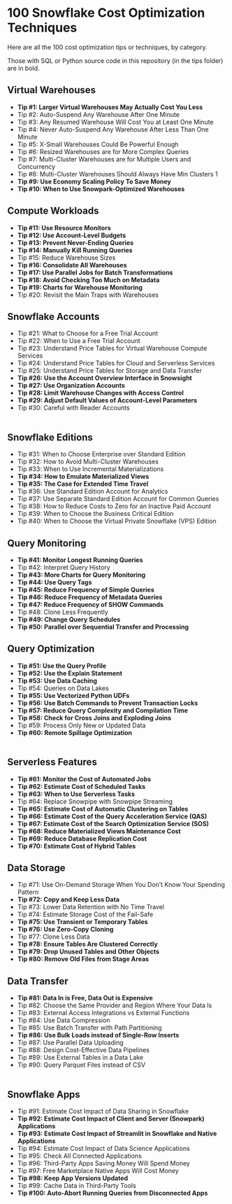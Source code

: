 # 100 Snowflake Cost Optimization Techniques

Here are all the 100 cost optimization tips or techniques, by category. 

Those with SQL or Python source code in this repository (in the tips folder) are in bold.

## Virtual Warehouses

* **Tip #1: Larger Virtual Warehouses May Actually Cost You Less**  
* Tip #2: Auto-Suspend Any Warehouse After One Minute  
* Tip #3: Any Resumed Warehouse Will Cost You at Least One Minute  
* Tip #4: Never Auto-Suspend Any Warehouse After Less Than One Minute  
* Tip #5: X-Small Warehouses Could Be Powerful Enough  
* Tip #6: Resized Warehouses are for More Complex Queries  
* Tip #7: Multi-Cluster Warehouses are for Multiple Users and Concurrency  
* Tip #8: Multi-Cluster Warehouses Should Always Have Min Clusters 1  
* **Tip #9: Use Economy Scaling Policy To Save Money**  
* **Tip #10: When to Use Snowpark-Optimized Warehouses**  

## Compute Workloads

* **Tip #11: Use Resource Monitors**  
* **Tip #12: Use Account-Level Budgets**  
* **Tip #13: Prevent Never-Ending Queries**  
* **Tip #14: Manually Kill Running Queries**  
* Tip #15: Reduce Warehouse Sizes  
* **Tip #16: Consolidate All Warehouses**  
* **Tip #17: Use Parallel Jobs for Batch Transformations**  
* **Tip #18: Avoid Checking Too Much on Metadata**  
* **Tip #19: Charts for Warehouse Monitoring**  
* Tip #20: Revisit the Main Traps with Warehouses  

## Snowflake Accounts

* Tip #21: What to Choose for a Free Trial Account  
* Tip #22: When to Use a Free Trial Account  
* Tip #23: Understand Price Tables for Virtual Warehouse Compute Services  
* Tip #24: Understand Price Tables for Cloud and Serverless Services  
* Tip #25: Understand Price Tables for Storage and Data Transfer  
* **Tip #26: Use the Account Overview Interface in Snowsight**  
* **Tip #27: Use Organization Accounts**  
* **Tip #28: Limit Warehouse Changes with Access Control**  
* **Tip #29: Adjust Default Values of Account-Level Parameters**  
* Tip #30: Careful with Reader Accounts  
 
## Snowflake Editions

* Tip #31: When to Choose Enterprise over Standard Edition  
* Tip #32: How to Avoid Multi-Cluster Warehouses  
* Tip #33: When to Use Incremental Materializations  
* **Tip #34: How to Emulate Materialized Views**  
* **Tip #35: The Case for Extended Time Travel**  
* Tip #36: Use Standard Edition Account for Analytics  
* Tip #37: Use Separate Standard Edition Account for Common Queries  
* Tip #38: How to Reduce Costs to Zero for an Inactive Paid Account  
* Tip #39: When to Choose the Business Critical Edition  
* Tip #40: When to Choose the Virtual Private Snowflake (VPS) Edition  

## Query Monitoring

* **Tip #41: Monitor Longest Running Queries**  
* Tip #42: Interpret Query History  
* **Tip #43: More Charts for Query Monitoring**  
* **Tip #44: Use Query Tags**  
* **Tip #45: Reduce Frequency of Simple Queries**  
* **Tip #46: Reduce Frequency of Metadata Queries**  
* **Tip #47: Reduce Frequency of SHOW Commands**  
* Tip #48: Clone Less Frequently  
* **Tip #49: Change Query Schedules**  
* **Tip #50: Parallel over Sequential Transfer and Processing**  

## Query Optimization

* **Tip #51: Use the Query Profile**  
* **Tip #52: Use the Explain Statement**  
* **Tip #53: Use Data Caching**  
* Tip #54: Queries on Data Lakes  
* **Tip #55: Use Vectorized Python UDFs**  
* **Tip #56: Use Batch Commands to Prevent Transaction Locks**  
* **Tip #57: Reduce Query Complexity and Compilation Time**  
* **Tip #58: Check for Cross Joins and Exploding Joins**  
* Tip #59: Process Only New or Updated Data  
* **Tip #60: Remote Spillage Optimization**  
 
## Serverless Features

* **Tip #61: Monitor the Cost of Automated Jobs**  
* **Tip #62: Estimate Cost of Scheduled Tasks**  
* **Tip #63: When to Use Serverless Tasks**  
* Tip #64: Replace Snowpipe with Snowpipe Streaming  
* **Tip #65: Estimate Cost of Automatic Clustering on Tables**  
* **Tip #66: Estimate Cost of the Query Acceleration Service (QAS)**  
* **Tip #67: Estimate Cost of the Search Optimization Service (SOS)**  
* **Tip #68: Reduce Materialized Views Maintenance Cost**  
* **Tip #69: Reduce Database Replication Cost**  
* **Tip #70: Estimate Cost of Hybrid Tables**  

## Data Storage

* Tip #71: Use On-Demand Storage When You Don’t Know Your Spending Pattern  
* **Tip #72: Copy and Keep Less Data**  
* Tip #73: Lower Data Retention with No Time Travel  
* Tip #74: Estimate Storage Cost of the Fail-Safe  
* **Tip #75: Use Transient or Temporary Tables**  
* **Tip #76: Use Zero-Copy Cloning**  
* Tip #77: Clone Less Data  
* **Tip #78: Ensure Tables Are Clustered Correctly**  
* **Tip #79: Drop Unused Tables and Other Objects**  
* **Tip #80: Remove Old Files from Stage Areas**  

## Data Transfer

* **Tip #81: Data In is Free, Data Out is Expensive**  
* Tip #82: Choose the Same Provider and Region Where Your Data Is  
* Tip #83: External Access Integrations vs External Functions  
* Tip #84: Use Data Compression  
* Tip #85: Use Batch Transfer with Path Partitioning  
* **Tip #86: Use Bulk Loads instead of Single-Row Inserts**  
* Tip #87: Use Parallel Data Uploading  
* Tip #88: Design Cost-Effective Data Pipelines  
* Tip #89: Use External Tables in a Data Lake  
* Tip #90: Query Parquet Files instead of CSV  
 
## Snowflake Apps

* Tip #91: Estimate Cost Impact of Data Sharing in Snowflake  
* **Tip #92: Estimate Cost Impact of Client and Server (Snowpark) Applications**  
* **Tip #93: Estimate Cost Impact of Streamlit in Snowflake and Native Applications**  
* Tip #94: Estimate Cost Impact of Data Science Applications  
* Tip #95: Check All Connected Applications  
* Tip #96: Third-Party Apps Saving Money Will Spend Money  
* Tip #97: Free Marketplace Native Apps Will Cost Money  
* **Tip #98: Keep App Versions Updated**  
* Tip #99: Cache Data in Third-Party Tools  
* **Tip #100: Auto-Abort Running Queries from Disconnected Apps**  
